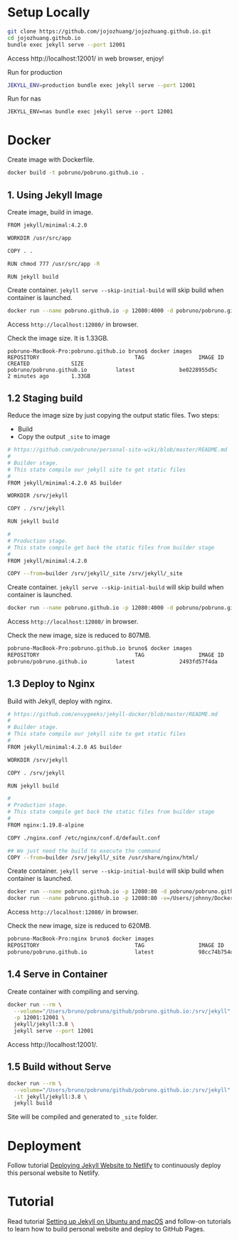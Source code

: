 
# Setup Locally
```bash
git clone https://github.com/jojozhuang/jojozhuang.github.io.git
cd jojozhuang.github.io
bundle exec jekyll serve --port 12001
```
Access http://localhost:12001/ in web browser, enjoy!

Run for production
```sh
JEKYLL_ENV=production bundle exec jekyll serve --port 12001
```
Run for nas
```
JEKYLL_ENV=nas bundle exec jekyll serve --port 12001
```
# Docker
Create image with Dockerfile.
```bash
docker build -t pobruno/pobruno.github.io .
```
## 1. Using Jekyll Image
Create image, build in image.
```sh
FROM jekyll/minimal:4.2.0

WORKDIR /usr/src/app

COPY . .

RUN chmod 777 /usr/src/app -R

RUN jekyll build
```
Create container. `jekyll serve --skip-initial-build` will skip build when container is launched.
```sh
docker run --name pobruno.github.io -p 12080:4000 -d pobruno/pobruno.github.io jekyll serve --skip-initial-build 
```
Access `http://localhost:12080/` in browser.

Check the image size. It is 1.33GB.
```
pobruno-MacBook-Pro:pobruno.github.io bruno$ docker images
REPOSITORY                              TAG                 IMAGE ID            CREATED             SIZE
pobruno/pobruno.github.io         latest              be0228955d5c        2 minutes ago       1.33GB
```

## 1.2 Staging build
Reduce the image size by just copying the output static files.
Two steps:
* Build
* Copy the output `_site` to image
```sh
# https://github.com/pobruno/personal-site-wiki/blob/master/README.md
#
# Builder stage.
# This state compile our jekyll site to get static files
#
FROM jekyll/minimal:4.2.0 AS builder

WORKDIR /srv/jekyll

COPY . /srv/jekyll

RUN jekyll build

#
# Production stage.
# This state compile get back the static files from builder stage
#
FROM jekyll/minimal:4.2.0

COPY --from=builder /srv/jekyll/_site /srv/jekyll/_site
```
Create container. `jekyll serve --skip-initial-build` will skip build when container is launched.
```sh
docker run --name pobruno.github.io -p 12080:4000 -d pobruno/pobruno.github.io jekyll serve --skip-initial-build 
```
Access `http://localhost:12080/` in browser.

Check the new image, size is reduced to 807MB.
```sh
pobruno-MacBook-Pro:pobruno.github.io bruno$ docker images
REPOSITORY                              TAG                 IMAGE ID            CREATED             SIZE
pobruno/pobruno.github.io         latest              2493fd57f4da        2 minutes ago       807MB
```

## 1.3 Deploy to Nginx
Build with Jekyll, deploy with nginx.
```sh
# https://github.com/envygeeks/jekyll-docker/blob/master/README.md
#
# Builder stage.
# This state compile our jekyll site to get static files
#
FROM jekyll/minimal:4.2.0 AS builder

WORKDIR /srv/jekyll

COPY . /srv/jekyll

RUN jekyll build

#
# Production stage.
# This state compile get back the static files from builder stage
#
FROM nginx:1.19.8-alpine

COPY ./nginx.conf /etc/nginx/conf.d/default.conf

## We just need the build to execute the command
COPY --from=builder /srv/jekyll/_site /usr/share/nginx/html/
```
Create container. `jekyll serve --skip-initial-build` will skip build when container is launched.
```sh
docker run --name pobruno.github.io -p 12080:80 -d pobruno/pobruno.github.io
docker run --name pobruno.github.io -p 12080:80 -v=/Users/johnny/Docker/nginx:/etc/nginx/conf.d/ -d pobruno/pobruno.github.io
```
Access `http://localhost:12080/` in browser.

Check the new image, size is reduced to 620MB.
```sh
pobruno-MacBook-Pro:nginx bruno$ docker images
REPOSITORY                              TAG                 IMAGE ID            CREATED             SIZE
pobruno/pobruno.github.io               latest              98cc74b754d8        4 seconds ago       620MB
```

## 1.4 Serve in Container
Create container with compiling and serving.
```sh
docker run --rm \
  --volume="/Users/bruno/pobruno/github/pobruno.github.io:/srv/jekyll" \
  -p 12001:12001 \
  jekyll/jekyll:3.8 \
  jekyll serve --port 12001
```
Access http://localhost:12001/.

## 1.5 Build without Serve
```sh
docker run --rm \
  --volume="/Users/bruno/pobruno/github/pobruno.github.io:/srv/jekyll" \
  -it jekyll/jekyll:3.8 \
  jekyll build
```
Site will be compiled and generated to `_site` folder.

# Deployment
Follow tutorial [Deploying Jekyll Website to Netlify](https://pobruno.github.io/tutorial/deploying-jekyll-website-to-netlify) to continuously deploy this personal website to Netlify.

# Tutorial
Read tutorial [Setting up Jekyll on Ubuntu and macOS](https://pobruno.github.io/tutorial/setting-up-jekyll-on-ubuntu-and-macos) and follow-on tutorials to learn how to build personal website and deploy to GitHub Pages.

